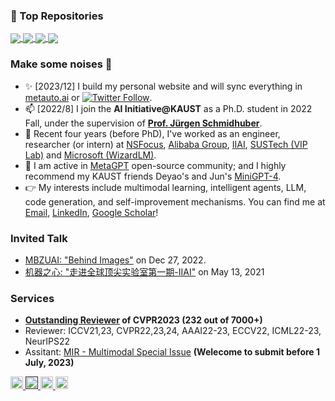 <!--

![header](https://capsule-render.vercel.app/api?type=rect&color=gradient&text=%20%20Hey,%20Bro!%20%20&fontAlign=30&fontSize=30&textBg=true&desc=I'm%20Mingchen.&descAlign=60&descAlignY=50)

-->


### 🧩 Top Repositories


<a href="https://github.com/mczhuge/Kaleido-BERT">
  <img align="center" src="https://github-readme-stats.vercel.app/api/pin/?username=mczhuge&repo=Kaleido-BERT&theme=graywhite&bg_color=0,00FDD0,ABD4D4,A4B9D9,9B7DE2&hide_border=true" />
</a>

<a href="https://github.com/geekan/MetaGPT">
  <img align="center" src="https://github-readme-stats.vercel.app/api/pin/?username=geekan&repo=MetaGPT&theme=graywhite&bg_color=0,00FDD0,ABD4D4,A4B9D9,9B7DE2&hide_border=true" />
</a>

<!--
<a href="https://github.com/mczhuge/NLSOM">
  <img align="center" src="https://github-readme-stats.vercel.app/api/pin/?username=mczhuge&repo=NLSOM&theme=graywhite&bg_color=0,00FDD0,ABD4D4,A4B9D9,9B7DE2&hide_border=true" />
</a>
-->

<a href="https://github.com/metauto-ai/GPTSwarm">
  <img align="center" src="https://github-readme-stats.vercel.app/api/pin/?username=metauto-ai&repo=GPTSwarm&theme=graywhite&bg_color=0,00FDD0,ABD4D4,A4B9D9,9B7DE2&hide_border=true" />
</a>

<a href="https://github.com/OpenDevin/OpenDevin">
  <img align="center" src="https://github-readme-stats.vercel.app/api/pin/?username=OpenDevin&repo=OpenDevin&theme=graywhite&bg_color=0,00FDD0,ABD4D4,A4B9D9,9B7DE2&hide_border=true" />
</a>

### Make some noises 🍻
- ✨ [2023/12] I build my personal website and will sync everything in [metauto.ai](https://metauto.ai) or [![Twitter Follow](https://img.shields.io/twitter/follow/MingchenZhuge?style=social)](https://twitter.com/MingchenZhuge).
- 📫 [2022/8] I join the **AI Initiative@KAUST** as a Ph.D. student in 2022 Fall, under the supervision of **[Prof. Jürgen Schmidhuber](https://scholar.google.com/citations?user=gLnCTgIAAAAJ&hl=en)**. 
- 🤖 Recent four years (before PhD), I've worked as an engineer, researcher (or intern) at [NSFocus](https://nsfocusglobal.com/), [Alibaba Group](https://www.alibabagroup.com/en/global/home), [IIAI](https://www.inceptioniai.org/), [SUSTech (VIP Lab)](https://zhengfenglab.com) and [Microsoft (WizardLM)](https://github.com/nlpxucan/WizardLM).
- 🌟 I am active in [MetaGPT](https://github.com/geekan/MetaGPT) open-source community; and I highly recommend my KAUST friends Deyao's and Jun's [MiniGPT-4](https://github.com/Vision-CAIR/MiniGPT-4).
- 👉 My interests include multimodal learning, intelligent agents, LLM, code generation, and self-improvement mechanisms. You can find me at [Email](mingchen.zhuge@kaust.edu.sa), [LinkedIn](https://www.linkedin.com/in/mczhuge/), [Google Scholar](https://scholar.google.com/citations?user=Qnj6XlMAAAAJ&hl=zh-CN&oi=ao)!

<!--Thanks: [Wenmao Liu](https://www.linkedin.com/in/liuwenmao/?originalSubdomain=cn), [Dehong Gao](https://scholar.google.com/citations?user=0uPb8MMAAAAJ&hl=en&oi=ao), [Deng-Ping Fan](https://dengpingfan.github.io), [Ling Shao](https://scholar.google.com/citations?user=z84rLjoAAAAJ&hl=en), [Feng Zheng](https://scholar.google.co.uk/citations?user=PcmyXHMAAAAJ&hl=en), [Chongyang Tao](https://scholar.google.com/citations?user=x_cOKuwAAAAJ&hl=zh-CN).
-->
<!-- - 😄 I have been working on **Multimodal Learning** for ~4 years. 
 - 🕺 [Deng-Ping Fan](https://dengpingfan.github.io/) and [Dehong Gao](https://scholar.google.com/citations?user=0uPb8MMAAAAJ&hl=en&oi=ao) served as my external research mentors while I was a MS student (2018-2021). Thanks!
-->

### Invited Talk 
- [MBZUAI: "Behind Images"](https://mbzuai.ac.ae/study/faculty/huan-xiong/) on Dec 27, 2022.
- [机器之心: "走进全球顶尖实验室第一期-IIAI"](https://mp.weixin.qq.com/s/4UMyNyUKVtcZOxTrKbF4wQ) on May 13, 2021 


### Services
- **[Outstanding Reviewer](https://cvpr2023.thecvf.com/Conferences/2023/OutstandingReviewers) of CVPR2023 (232 out of 7000+)**
- Reviewer: ICCV21,23, CVPR22,23,24, AAAI22-23, ECCV22, ICML22-23, NeurIPS22
- Assitant: [MIR - Multimodal Special Issue](https://mp.weixin.qq.com/s/G8LjgU3GdEehOyaSIlrUbw) **(Welecome to submit before 1 July, 2023)**


<!--
- PC Member: IJCAI
% - Reviewer: TIP, PR, NeuroComputing | CVPR2022, ECCV2022, NeurIPS2022, WACV2022
-->



<p> 
  <!--
  <a href="https://github.com/mczhuge?tab=followers"> <img src="https://img.shields.io/github/stars/mczhuge?label=Stars&style=plastic" height="20px" alt="github follow" /> </a>
  -->
  <a href="mailto:mczhuge@gmail.com"> <img src="https://img.shields.io/badge/gmail-%23D14836.svg?&style=plastic&logo=gmail&logoColor=white" height="20px" alt="Email"> </a>
  <a href=""> <img src="https://img.shields.io/badge/Major-Multimodal-pink?style=plastic&logo=ABB%20RobotStudio&logoColor=ffffff" height="20px"> </a>
  <!--
  <a href=""> <img src="https://img.shields.io/badge/Use-Python-0076ab?style=plastic&logo=Python&logoColor=ffffff" height="20px"> </a>
   -->
  <a href="https://scholar.google.com/citations?user=Qnj6XlMAAAAJ&hl=zh-CN&oi=ao"><img src="https://img.shields.io/badge/More-Google Scholar-green?style=plastic"height="20px"> </a>
  <a href="center"><img src="https://komarev.com/ghpvc/?username=mczhuge" alt="mczhuge" height="20px"> </a>
</p>



<!--
### 📈 Stats
<a href="https://github.com/mczhuge/github-readme-stats"><img align="center" src="https://github-readme-stats.vercel.app/api?username=mczhuge&show_icons=true&theme=graywhite&count_private=true&repo=github-readme-stats&bg_color=0,00FDD0,ABD4D4,A4B9D9,9B7DE2&hide_border=true" alt="Anurag's github stats" /></a>
-->
